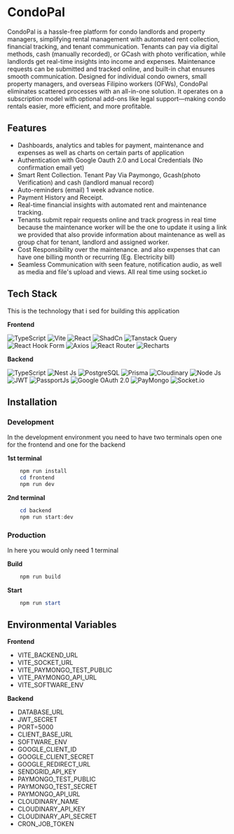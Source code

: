 # CondoPal

CondoPal is a hassle-free platform for condo landlords and property managers, simplifying rental management with automated rent collection, financial tracking, and tenant communication. Tenants can pay via digital methods, cash (manually recorded), or GCash with photo verification, while landlords get real-time insights into income and expenses. Maintenance requests can be submitted and tracked online, and built-in chat ensures smooth communication. Designed for individual condo owners, small property managers, and overseas Filipino workers (OFWs), CondoPal eliminates scattered processes with an all-in-one solution. It operates on a subscription model with optional add-ons like legal support—making condo rentals easier, more efficient, and more profitable.

## Features
- Dashboards, analytics and tables for payment, maintenance and expenses as well as charts on certain parts of application
- Authentication with Google Oauth 2.0 and Local Credentials (No confirmation email yet)
- Smart Rent Collection. Tenant Pay Via Paymongo, Gcash(photo Verification) and cash (landlord manual record)
- Auto-reminders (email) 1 week advance notice.
- Payment History and Receipt.
- Real-time financial insights with automated rent and maintenance tracking.
- Tenants submit repair requests online and track progress in real time because the maintenance worker will be the one to update it using a link we provided that also provide information about maintenance as well as group chat for tenant, landlord and assigned worker.
- Cost Responsibility over the maintenance. and also expenses that can have one billing month or recurring (Eg. Electricity bill)
- Seamless Communication with seen feature, notification audio, as well as media and file's upload and views. All real time using socket.io

## Tech Stack
This is the technology that i sed for building this application

**Frontend**

![TypeScript](https://img.shields.io/badge/TypeScript-3178C6?logo=typescript&logoColor=fff)
![Vite](https://img.shields.io/badge/Vite-B73BFE?style=for-the-badge&logo=vite&logoColor=FFD62E)
![React](https://img.shields.io/badge/React-20232A?style=for-the-badge&logo=react&logoColor=61DAFB)
![ShadCn](https://img.shields.io/badge/shadcn%2Fui-000?logo=shadcnui&logoColor=fff)
![Tanstack Query](https://img.shields.io/badge/React_Query-FF4154?style=for-the-badge&logo=ReactQuery&logoColor=white)
![React Hook Form](https://img.shields.io/badge/React%20Hook%20Form-EC5990?logo=reacthookform&logoColor=fff)
![Axios](https://img.shields.io/badge/axios-671ddf?&style=for-the-badge&logo=axios&logoColor=white)
![React Router](https://img.shields.io/badge/React_Router-CA4245?logo=react-router&logoColor=white)
![Recharts](https://img.shields.io/badge/Recharts-2.15.1-FF6B81?logo=recharts&logoColor=white&style=flat-square)

**Backend**

![TypeScript](https://img.shields.io/badge/TypeScript-3178C6?logo=typescript&logoColor=fff)
![Nest Js](https://img.shields.io/badge/nestjs-E0234E?style=for-the-badge&logo=nestjs&logoColor=white)
![PostgreSQL](https://img.shields.io/badge/PostgreSQL-316192?style=for-the-badge&logo=postgresql&logoColor=white)
![Prisma](https://img.shields.io/badge/Prisma-2D3748?logo=prisma&logoColor=white)
![Cloudinary](https://img.shields.io/badge/Cloudinary-3448C5?style=for-the-badge&logo=Cloudinary&logoColor=white)
![Node Js](https://img.shields.io/badge/Node%20js-339933?style=for-the-badge&logo=nodedotjs&logoColor=white)
![JWT](https://img.shields.io/badge/JWT-000000?style=for-the-badge&logo=JSON%20web%20tokens&logoColor=white)
![PassportJs](https://img.shields.io/badge/Passport.js-24a357?style=for-the-badge&logo=passport&logoColor=white)
![Google OAuth 2.0](https://img.shields.io/badge/Google_OAuth_2.0-4285F4?logo=google&logoColor=white&style=flat-square)
![PayMongo](https://img.shields.io/badge/PayMongo-00B14F?logo=data:image/svg+xml;base64,BASE64_SVG_DATA&logoColor=white&style=flat-square)
![Socket.io](https://img.shields.io/badge/Socket.io-010101??style=flat-square&logo=Socket.io&logoColor=white)

## Installation

### Development

In the development environment you need to have two terminals open one for the frontend and one for the backend

**1st terminal**
```powershell
    npm run install
    cd frontend 
    npm run dev
```

**2nd terminal**
```powershell
    cd backend
    npm run start:dev
```

### Production
In here you would only need 1 terminal

**Build**
```powershell
    npm run build
```

**Start**
```powershell
    npm run start
```

## Environmental Variables
**Frontend**
- VITE_BACKEND_URL
- VITE_SOCKET_URL
- VITE_PAYMONGO_TEST_PUBLIC
- VITE_PAYMONGO_API_URL
- VITE_SOFTWARE_ENV

**Backend**
- DATABASE_URL
- JWT_SECRET
- PORT=5000
- CLIENT_BASE_URL
- SOFTWARE_ENV
- GOOGLE_CLIENT_ID
- GOOGLE_CLIENT_SECRET
- GOOGLE_REDIRECT_URL
- SENDGRID_API_KEY
- PAYMONGO_TEST_PUBLIC
- PAYMONGO_TEST_SECRET
- PAYMONGO_API_URL
- CLOUDINARY_NAME
- CLOUDINARY_API_KEY
- CLOUDINARY_API_SECRET
- CRON_JOB_TOKEN